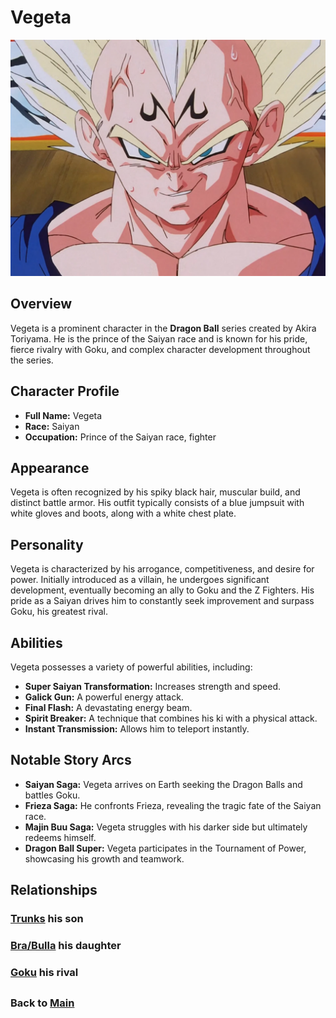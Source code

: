 # Vegeta

![alt text](image.png)

## Overview
Vegeta is a prominent character in the **Dragon Ball** series created by Akira Toriyama. He is the prince of the Saiyan race and is known for his pride, fierce rivalry with Goku, and complex character development throughout the series.

## Character Profile

- **Full Name:** Vegeta
- **Race:** Saiyan
- **Occupation:** Prince of the Saiyan race, fighter


## Appearance
Vegeta is often recognized by his spiky black hair, muscular build, and distinct battle armor. His outfit typically consists of a blue jumpsuit with white gloves and boots, along with a white chest plate.

## Personality
Vegeta is characterized by his arrogance, competitiveness, and desire for power. Initially introduced as a villain, he undergoes significant development, eventually becoming an ally to Goku and the Z Fighters. His pride as a Saiyan drives him to constantly seek improvement and surpass Goku, his greatest rival.

## Abilities
Vegeta possesses a variety of powerful abilities, including:

- **Super Saiyan Transformation:** Increases strength and speed.
- **Galick Gun:** A powerful energy attack.
- **Final Flash:** A devastating energy beam.
- **Spirit Breaker:** A technique that combines his ki with a physical attack.
- **Instant Transmission:** Allows him to teleport instantly.

## Notable Story Arcs
- **Saiyan Saga:** Vegeta arrives on Earth seeking the Dragon Balls and battles Goku.
- **Frieza Saga:** He confronts Frieza, revealing the tragic fate of the Saiyan race.
- **Majin Buu Saga:** Vegeta struggles with his darker side but ultimately redeems himself.
- **Dragon Ball Super:** Vegeta participates in the Tournament of Power, showcasing his growth and teamwork.

## Relationships



### **[Trunks](Trunks.md)** his son

### **[Bra/Bulla](bra.md)** his daughter

### **[Goku](goku.md)** his rival

##

### Back to **[Main](DBZkids/mainfile.md)**

